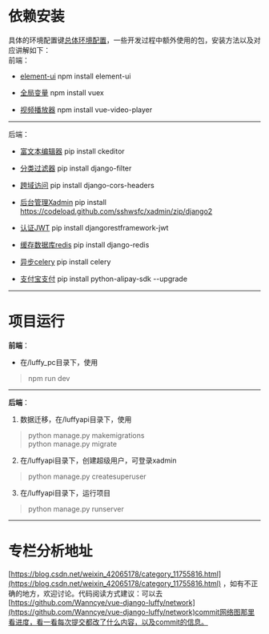 # 依赖安装
具体的环境配置键[总体环境配置](https://blog.csdn.net/weixin_42065178/article/details/124162072)，一些开发过程中额外使用的包，安装方法以及对应讲解如下：  
前端：
- [element-ui](https://blog.csdn.net/weixin_42065178/article/details/124162072)
npm install element-ui 

- [全局变量](https://blog.csdn.net/weixin_42065178/article/details/124266088)
npm install vuex

- [视频播放器](https://blog.csdn.net/weixin_42065178/article/details/124261404)
npm install vue-video-player
------
后端：
- [富文本编辑器](https://blog.csdn.net/weixin_42065178/article/details/124259501)
pip install ckeditor

- [分类过滤器](https://blog.csdn.net/weixin_42065178/article/details/124258677)
pip install django-filter

- [跨域访问](https://blog.csdn.net/weixin_42065178/article/details/124183116)
pip install django-cors-headers

- [后台管理Xadmin](https://blog.csdn.net/weixin_42065178/article/details/124186430)
pip install https://codeload.github.com/sshwsfc/xadmin/zip/django2 

- [认证JWT](https://blog.csdn.net/weixin_42065178/article/details/124205515)
pip install djangorestframework-jwt

- [缓存数据库redis](https://blog.csdn.net/weixin_42065178/article/details/124224353)
pip install django-redis

- [异步celery](https://blog.csdn.net/weixin_42065178/article/details/124231326)
pip install celery

- [支付宝支付](https://blog.csdn.net/weixin_42065178/article/details/124406593)
pip install python-alipay-sdk --upgrade
------
# 项目运行
**前端**：
- 在/luffy_pc目录下，使用
> npm run dev
------
**后端**：
1. 数据迁移，在/luffyapi目录下，使用
> python manage.py makemigrations  
> python manage.py migrate   

2. 在/luffyapi目录下，创建超级用户，可登录xadmin
> python manage.py createsuperuser

3. 在/luffyapi目录下，运行项目
> python manage.py runserver
------
# 专栏分析地址
[https://blog.csdn.net/weixin_42065178/category_11755816.html](https://blog.csdn.net/weixin_42065178/category_11755816.html)
，如有不正确的地方，欢迎讨论。代码阅读方式建议：可以去[https://github.com/Wanncye/vue-django-luffy/network](https://github.com/Wanncye/vue-django-luffy/network)commit网络图那里看进度，看一看每次提交都改了什么内容，以及commit的信息。